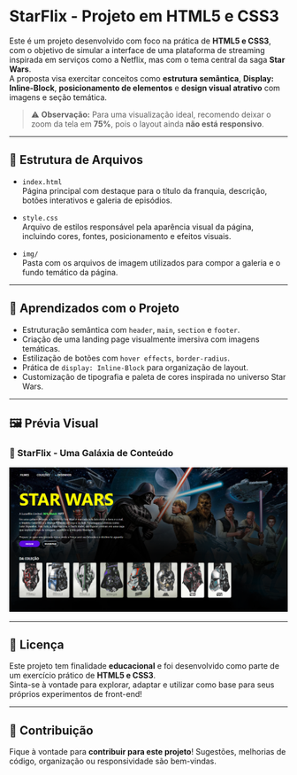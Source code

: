 # StarFlix - Projeto em HTML5 e CSS3

Este é um projeto desenvolvido com foco na prática de **HTML5 e CSS3**, com o objetivo de simular a interface de uma plataforma de streaming inspirada em serviços como a Netflix, mas com o tema central da saga **Star Wars**.  
A proposta visa exercitar conceitos como **estrutura semântica**, **Display: Inline-Block**, **posicionamento de elementos** e **design visual atrativo** com imagens e seção temática.

> ⚠️ **Observação:** Para uma visualização ideal, recomendo deixar o zoom da tela em **75%**, pois o layout ainda **não está responsivo**.

---

## 📁 Estrutura de Arquivos

- `index.html`  
  Página principal com destaque para o título da franquia, descrição, botões interativos e galeria de episódios.

- `style.css`  
  Arquivo de estilos responsável pela aparência visual da página, incluindo cores, fontes, posicionamento e efeitos visuais.

- `img/`  
  Pasta com os arquivos de imagem utilizados para compor a galeria e o fundo temático da página.

---

## 🚀 Aprendizados com o Projeto

- Estruturação semântica com `header`, `main`, `section` e `footer`.
- Criação de uma landing page visualmente imersiva com imagens temáticas.
- Estilização de botões com `hover effects`, `border-radius`.
- Prática de `display: Inline-Block` para organização de layout.
- Customização de tipografia e paleta de cores inspirada no universo Star Wars.

---

## 🖼️ Prévia Visual

### 🌌 StarFlix - Uma Galáxia de Conteúdo

![StarFlix Preview](/assets/img/preview.png)

---

## 📝 Licença

Este projeto tem finalidade **educacional** e foi desenvolvido como parte de um exercício prático de **HTML5 e CSS3**.  
Sinta-se à vontade para explorar, adaptar e utilizar como base para seus próprios experimentos de front-end!

---

## 🤝 Contribuição

Fique à vontade para **contribuir para este projeto**! Sugestões, melhorias de código, organização ou responsividade são bem-vindas.
